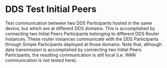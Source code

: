 # DDS Test Initial Peers

Test communication between two DDS Participants hosted in the same device, but which are at different DDS domains.
This is accomplished by connecting two Initial Peers Participants belonging to different DDS Router instances.
These router instances communicate with the DDS Participants through Simple Participants deployed at those domains.
Note that, although data transmission is accomplished by connecting two Initial Peers Participants,
the resulting communication is still local (i.e. WAN communication is not tested here).
